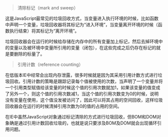 > 清除标记（mark and sweep）

这是JavaScript最常见的垃圾回收方式，当变量进入执行环境的时候，比如函数中声明一个变量，垃圾回收器将其标记为“进入环境”，当变量离开环境的时候（函数执行结束）将其标记为“离开环境”。

垃圾回收器会在运行的时候给存储在内存中的所有变量加上标记，然后去掉环境中的变量以及被环境中变量所引用的变量（闭包），在这些完成之后仍存在标记的就是要删除的标量了。

> 引用计数（reference counting）

在低版本IE中经常会出现内存泄露，很多时候就是因为其采用引用计数方式进行垃圾回收。引用计数的策略是跟踪记录每个值被使用的次数，当声明了一个变量并将一个引用类型赋值给该变量的时候这个值的引用次数就加1，如果该变量的值变成了另外一个，则这个值的引用次数减1，当这个值的引用次数变为0的时候，说明没有变量在使用，这个值没发被访问了，因此可以将其占用的空间回收，这样垃圾回收器会在运行的时候清掉引用次数为0的值的占用的空间。

在IE中虽然JavaScript对象通过标记清除的方式进行垃圾回收，但BOM和DOM对象确是通过引用计数回收垃圾的，也就是说只要涉及BOM及DOM就会出现循环引用问题。

